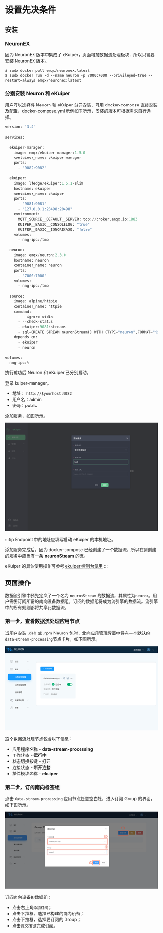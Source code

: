 # 设置先决条件

## 安装

### NeuronEX

因为 NeuronEX 版本中集成了 eKuiper，页面增加数据流处理板块，所以只需要安装 NeuronEX 版本。

```shell
$ sudo docker pull emqx/neuronex:latest
$ sudo docker run -d --name neuron -p 7000:7000 --privileged=true --restart=always emqx/neuronex:latest
```

### 分别安装 Neuron 和 eKuiper

用户可以选择将 Neuorn 和 eKuiper 分开安装，可用 docker-compose 直接安装及配置，docker-compose.yml 示例如下所示，安装的版本可根据需求自行选择。

```python
version: '3.4'

services:

  ekuiper-manager:
    image: emqx/ekuiper-manager:1.5.0
    container_name: ekuiper-manager
    ports:
      - "9082:9082"

  ekuiper:
    image: lfedge/ekuiper:1.5.1-slim
    hostname: ekuiper
    container_name: ekuiper
    ports:
      - "9081:9081"
      - "127.0.0.1:20498:20498"
    environment:
      MQTT_SOURCE__DEFAULT__SERVER: tcp://broker.emqx.io:1883
      KUIPER__BASIC__CONSOLELOG: "true"
      KUIPER__BASIC__IGNORECASE: "false"
    volumes:
      - nng-ipc:/tmp

  neuron:
    image: emqx/neuron:2.3.0
    hostname: neuron
    container_name: neuron
    ports:
      - "7000:7000"
    volumes:
      - nng-ipc:/tmp

  source:
    image: alpine/httpie
    container_name: httpie
    command:
      - --ignore-stdin
      - --check-status
      - ekuiper:9081/streams
      - sql=CREATE STREAM neuronStream() WITH (TYPE="neuron",FORMAT="json",SHARED="true");
    depends_on:
      - ekuiper
      - neuron

volumes:
  nng-ipc:%  
```

执行成功后 Neuron 和 eKuiper 已分别启动。

登录 kuiper-manager。

* 地址： `http://$yourhost:9082`
* 用户名：admin
* 密码：public

添加服务，如图所示。

![ekuiper-service](./assets/ekuiper_service.png)

:::tip
Endpoint 中的地址应填写启动 eKuiper 的本机地址。

添加服务完成后，因为 docker-compose 已经创建了一个数据流，所以在刚创建的服务中应当有一条 **neuronStream** 的流。

eKuiper 的具体使用操作可参考 [ekuiper 控制台使用](https://ekuiper.org/docs/zh/latest/operation/manager-ui/overview.html#%E5%BC%80%E5%A7%8B%E4%BD%BF%E7%94%A8)
:::

## 页面操作

数据流引擎中预先定义了一个名为 `neuronStream` 的数据流，其属性为`neuron`。用户需要订阅所需的南向设备数据组。订阅的数据组将成为流引擎的数据流。流引擎中的所有规则都将共享此数据流。

### 第一步，查看数据流处理应用节点

当用户安装 .deb 或 .rpm Neuron 包时，北向应用管理界面中将有一个默认的`data-stream-processing`节点卡片，如下图所示。

![data-stream-rules-adapter](./assets/data-stream-rules-adapter.png)

这个数据流处理节点包含以下信息：

* 应用程序名称 - **data-stream-processing**
* 工作状态 - **运行中**
* 状态切换按键 - 打开
* 连接状态 - **断开连接**
* 插件模块名称 - **ekuiper**

### 第二步，订阅南向标签组

点击 `data-stream-processing` 应用节点任意空白处，进入订阅 Group 的界面，如下图所示。

![data-stream-rules-sub](./assets/data-stream-rules-sub.png)

订阅南向设备的数据组：

* 点击右上角`添加订阅`；
* 点击下拉框，选择已构建的南向设备；
* 点击下拉框，选择要订阅的 Group；
* 点击`提交`按键完成订阅。
